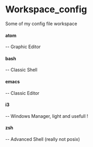 # Workspace_config
Some of my config file workspace

#### atom
-- Graphic Editor

#### bash
-- Classic Shell

#### emacs
-- Classic Editor

#### i3
-- Windows Manager, light and usefull !

#### zsh
-- Advanced Shell (really not posix)
